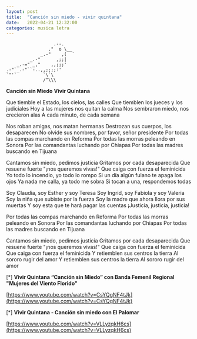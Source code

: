 ```yaml
---
layout: post
title:  "Canción sin miedo - vivir quintana"
date:   2022-04-21 12:32:00
categories: musica letra
---
```


        
                      .--.
                    ."  o \__
                 _.-"    ,(  `
             _.-"      ,;;|
        _.-=" _,"    ,,;;;'
    .-"`_.-"``-..,,;;;;:'
    `"'`          `\`\
                  /^\\\



**Canción sin Miedo**
**Vivir Quintana**

Que tiemble el Estado, los cielos, las calles
Que tiemblen los jueces y los judiciales
Hoy a las mujeres nos quitan la calma
Nos sembraron miedo, nos crecieron alas
A cada minuto, de cada semana

Nos roban amigas, nos matan hermanas
Destrozan sus cuerpos, los desaparecen
No olvide sus nombres, por favor, señor presidente
Por todas las compas marchando en Reforma
Por todas las morras peleando en Sonora
Por las comandantas luchando por Chiapas
Por todas las madres buscando en Tijuana

Cantamos sin miedo, pedimos justicia
Gritamos por cada desaparecida
Que resuene fuerte "¡nos queremos vivas!"
Que caiga con fuerza el feminicida
Yo todo lo incendio, yo todo lo rompo
Si un día algún fulano te apaga los ojos
Ya nada me calla, ya todo me sobra
Si tocan a una, respondemos todas

Soy Claudia, soy Esther y soy Teresa
Soy Ingrid, soy Fabiola y soy Valeria
Soy la niña que subiste por la fuerza
Soy la madre que ahora llora por sus muertas
Y soy esta que te hará pagar las cuentas
¡Justicia, justicia, justicia!

Por todas las compas marchando en Reforma
Por todas las morras peleando en Sonora
Por las comandantas luchando por Chiapas
Por todas las madres buscando en Tijuana

Cantamos sin miedo, pedimos justicia
Gritamos por cada desaparecida
Que resuene fuerte "¡nos queremos vivas!"
Que caiga con fuerza el feminicida
Que caiga con fuerza el feminicida
Y retiemblen sus centros la tierra
Al sororo rugir del amor
Y retiemblen sus centros la tierra
Al sororo rugir del amor

[*] **Vivir Quintana “Canción sin Miedo” con Banda Femenil Regional "Mujeres del Viento Florido"**

[https://www.youtube.com/watch?v=CsYQgNF4tJk](https://www.youtube.com/watch?v=CsYQgNF4tJk)

[*] **Vivir Quintana - Canción sin miedo con El Palomar**

[https://www.youtube.com/watch?v=VLLyzqkH6cs](https://www.youtube.com/watch?v=VLLyzqkH6cs)
